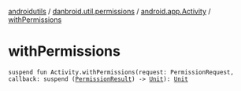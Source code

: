 [androidutils](../../index.md) / [danbroid.util.permissions](../index.md) / [android.app.Activity](index.md) / [withPermissions](./with-permissions.md)

# withPermissions

`suspend fun Activity.withPermissions(request: PermissionRequest, callback: suspend (`[`PermissionResult`](../-permission-result/index.md)`) -> `[`Unit`](https://kotlinlang.org/api/latest/jvm/stdlib/kotlin/-unit/index.html)`): `[`Unit`](https://kotlinlang.org/api/latest/jvm/stdlib/kotlin/-unit/index.html)